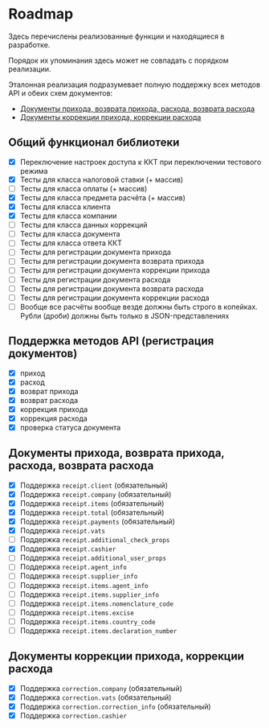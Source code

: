 # Roadmap

Здесь перечислены реализованные функции и находящиеся в разработке.

Порядок их упоминания здесь может не совпадать с порядком реализации.

Эталонная реализация подразумевает полную поддержку всех методов API и обеих схем документов:
* [Документы прихода, возврата прихода, расхода, возврата расхода](https://online.atol.ru/possystem/v4/schema/sell)
* [Документы коррекции прихода, коррекции расхода](https://online.atol.ru/possystem/v4/schema/correction)

## Общий функционал библиотеки

- [x] Переключение настроек доступа к ККТ при переключении тестового режима
- [x] Тесты для класса налоговой ставки (+ массив)
- [ ] Тесты для класса оплаты (+ массив)
- [x] Тесты для класса предмета расчёта (+ массив)
- [x] Тесты для класса клиента
- [x] Тесты для класса компании
- [ ] Тесты для класса данных коррекций
- [ ] Тесты для класса документа
- [ ] Тесты для класса ответа ККТ
- [ ] Тесты для регистрации документа прихода
- [ ] Тесты для регистрации документа возврата прихода
- [ ] Тесты для регистрации документа коррекции прихода
- [ ] Тесты для регистрации документа расхода
- [ ] Тесты для регистрации документа возврата расхода
- [ ] Тесты для регистрации документа коррекции расхода
- [ ] Вообще все расчёты вообще везде должны быть строго в копейках.  
  Рубли (дроби) должны быть только в JSON-представлениях

## Поддержка методов API (регистрация документов)

- [x] приход
- [x] расход
- [x] возврат прихода
- [x] возврат расхода
- [x] коррекция прихода
- [x] коррекция расхода
- [x] проверка статуса документа

## Документы прихода, возврата прихода, расхода, возврата расхода

- [x] Пoддержка `receipt.client` (обязательный)
- [x] Пoддержка `receipt.company` (обязательный)
- [x] Пoддержка `receipt.items` (обязательный)
- [x] Пoддержка `receipt.total` (обязательный)
- [x] Пoддержка `receipt.payments` (обязательный)
- [x] Пoддержка `receipt.vats`
- [ ] Пoддержка `receipt.additional_check_props`
- [x] Пoддержка `receipt.cashier`
- [ ] Пoддержка `receipt.additional_user_props`
- [ ] Пoддержка `receipt.agent_info`
- [ ] Пoддержка `receipt.supplier_info`
- [ ] Пoддержка `receipt.items.agent_info`
- [ ] Пoддержка `receipt.items.supplier_info`
- [ ] Пoддержка `receipt.items.nomenclature_code`
- [ ] Пoддержка `receipt.items.excise`
- [ ] Пoддержка `receipt.items.country_code`
- [ ] Пoддержка `receipt.items.declaration_number`

## Документы коррекции прихода, коррекции расхода

- [x] Пoддержка `correction.company` (обязательный)
- [x] Пoддержка `correction.vats` (обязательный)
- [x] Пoддержка `correction.correction_info` (обязательный)
- [x] Пoддержка `correction.cashier`

